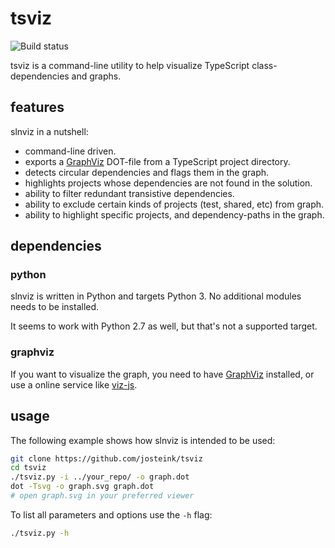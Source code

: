 
# tsviz

![Build status](https://api.travis-ci.org/josteink/tsviz.svg?branch=master)

tsviz is a command-line utility to help visualize TypeScript class-dependencies and graphs.

## features

slnviz in a nutshell:

- command-line driven.
- exports a [GraphViz](http://graphviz.org/) DOT-file from a TypeScript project directory.
- detects circular dependencies and flags them in the graph.
- highlights projects whose dependencies are not found in the solution.
- ability to filter redundant transistive dependencies.
- ability to exclude certain kinds of projects (test, shared, etc) from
  graph.
- ability to highlight specific projects, and dependency-paths in the graph.

## dependencies

### python

slnviz is written in Python and targets Python 3. No additional modules needs to
be installed.

It seems to work with Python 2.7 as well, but that's not a supported target.

### graphviz

If you want to visualize the graph, you need to have
[GraphViz](http://graphviz.org/) installed, or use a online service
like [viz-js](http://viz-js.com/).

## usage

The following example shows how slnviz is intended to be used:

````sh
git clone https://github.com/josteink/tsviz
cd tsviz
./tsviz.py -i ../your_repo/ -o graph.dot
dot -Tsvg -o graph.svg graph.dot
# open graph.svg in your preferred viewer
````

To list all parameters and options use the `-h` flag:

````sh
./tsviz.py -h
````
